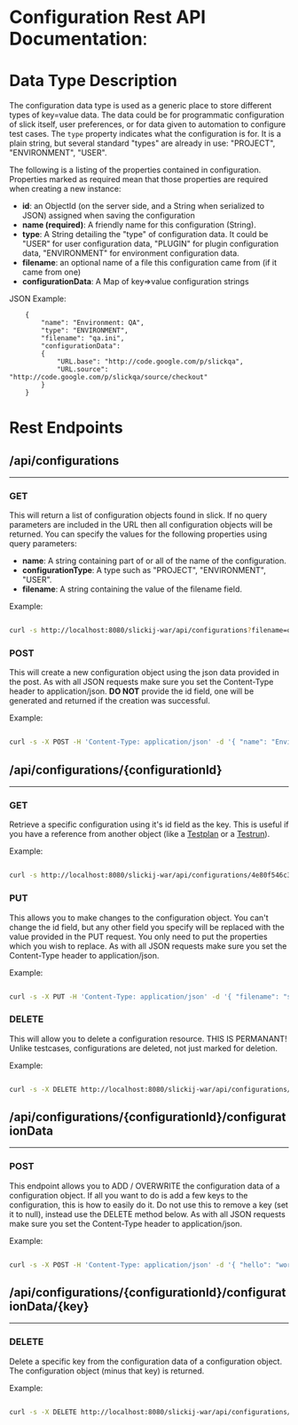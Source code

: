 <font size='+3'><b>Configuration Rest API Documentation</b>:</font>


# Data Type Description #

The configuration data type is used as a generic place to store different types of key=value data.  The data could be for programmatic configuration of slick itself, user preferences, or for data given to automation to configure test cases.  The `type` property indicates what the configuration is for.  It is a plain string, but several standard "types" are already in use: "PROJECT", "ENVIRONMENT", "USER".

The following is a listing of the properties contained in configuration.  Properties marked as required mean that those properties are required when creating a new instance:

  * **id**: an ObjectId (on the server side, and a String when serialized to JSON) assigned when saving the configuration
  * **name (required)**: A friendly name for this configuration (String).
  * **type**: A String detailing the "type" of configuration data.  It could be "USER" for user configuration data, "PLUGIN" for plugin configuration data, "ENVIRONMENT" for environment configuration data.
  * **filename**: an optional name of a file this configuration came from (if it came from one)
  * **configurationData**: A Map of key=>value configuration strings

JSON Example:

```
	{
		"name": "Environment: QA",
		"type": "ENVIRONMENT",
		"filename": "qa.ini",
		"configurationData": 
		{
			"URL.base": "http://code.google.com/p/slickqa",
			"URL.source": "http://code.google.com/p/slickqa/source/checkout"
		}
	}
```

# Rest Endpoints #

## /api/configurations ##

---


### GET ###

This will return a list of configuration objects found in slick.  If no query parameters are included in the URL then all configuration objects will be returned.  You can specify the values for the following properties using query parameters:

  * **name**: A string containing part of or all of the name of the configuration.
  * **configurationType**: A type such as "PROJECT", "ENVIRONMENT", "USER".
  * **filename**: A string containing the value of the filename field.

Example:

```sh

curl -s http://localhost:8080/slickij-war/api/configurations?filename=qa.ini |python -m json.tool
```

### POST ###

This will create a new configuration object using the json data provided in the post.
As with all JSON requests make sure you set the Content-Type header to application/json.
**DO NOT** provide the id field, one will be generated and returned if the creation was successful.

Example:

```sh

curl -s -X POST -H 'Content-Type: application/json' -d '{ "name": "Environment: Stage", "type": "ENVIRONMENT", "filename": "stage.properties", "configurationData": {"foo": "bar"} }' http://localhost:8080/slickij-war/api/configurations |python -m json.tool
```

## /api/configurations/{configurationId} ##

---


### GET ###

Retrieve a specific configuration using it's id field as the key.  This is useful if you have a reference from another object (like a [Testplan](TestplanResource.md) or a [Testrun](TestrunResource.md)).

Example:

```sh

curl -s http://localhost:8080/slickij-war/api/configurations/4e80f546c3da70694cd5d6e8 |python -m json.tool
```

### PUT ###

This allows you to make changes to the configuration object.  You can't change the id field, but any other field you specify will be replaced with the value provided in the PUT request.
You only need to put the properties which you wish to replace.
As with all JSON requests make sure you set the Content-Type header to application/json.

Example:

```sh

curl -s -X PUT -H 'Content-Type: application/json' -d '{ "filename": "stage.ini" }' http://localhost:8080/slickij-war/api/configurations/4e80f546c3da70694cd5d6e8 |python -m json.tool
```

### DELETE ###

This will allow you to delete a configuration resource.  THIS IS PERMANANT!  Unlike testcases, configurations are deleted, not just marked for deletion.

Example:

```sh

curl -s -X DELETE http://localhost:8080/slickij-war/api/configurations/4e80f546c3da70694cd5d6e8
```

## /api/configurations/{configurationId}/configurationData ##

---


### POST ###

This endpoint allows you to ADD / OVERWRITE the configuration data of a configuration object.  If all you want to do is add a few keys to the configuration, this is how to easily do it.
Do not use this to remove a key (set it to null), instead use the DELETE method below.
As with all JSON requests make sure you set the Content-Type header to application/json.

Example:

```sh

curl -s -X POST -H 'Content-Type: application/json' -d '{ "hello": "world", "this": "that" }' http://localhost:8080/slickij-war/api/configurations/4e80f546c3da70694cd5d6e8/configurationData |python -m json.tool
```

## /api/configurations/{configurationId}/configurationData/{key} ##

---


### DELETE ###

Delete a specific key from the configuration data of a configuration object.  The configuration object (minus that key) is returned.

Example:

```sh

curl -s -X DELETE http://localhost:8080/slickij-war/api/configurations/4e80f546c3da70694cd5d6e8/configurationData/hello |python -m json.tool
```